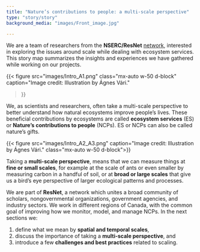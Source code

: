 ```yaml
---
title: "Nature’s contributions to people: a multi-scale perspective"
type: "story/story"
background_media: "images/Front_image.jpg"

---
```


We are a team of researchers from the **NSERC/ResNet** [network]([https://www.nsercresnet.ca/]), interested in exploring the issues around scale while dealing with ecosystem services. This story map summarizes the insights and experiences we have gathered while working on our projects.

<!---Justify left, text listed above should be to the right of this figure --->
<!---{{< figure src="images/Intro_A1.png" caption="Image credit: Illustration by Ágnes Vári." class="float-start w-50 pe-3">}} --->

{{< figure src="images/Intro_A1.png" 
class="mx-auto w-50 d-block" 
caption="Image credit: Illustration by Ágnes Vári." 
>}}

We, as scientists and researchers, often take a multi-scale perspective to better understand how natural ecosystems improve people’s lives. These beneficial contributions by ecosystems are called **ecosystem services** (ES) or **Nature’s contributions to people** (NCPs). ES or NCPs can also be called nature’s gifts.

<div class="clearfix"></div>

<!---<div class="row">
    <div class="col" style="align-content:end;">
{{< figure src="images/Intro_A2.png" caption="Image credit: Illustration by Ágnes Vári.">}}
</div>
    <div class="col" style="align-content:end;">
    {{< figure src="images/Intro_A3.png" caption="Image credit: Illustration by Ágnes Vári.">}}
    </div>
</div> --->

{{< figure src="images/Intro_A2_A3.png" caption="Image credit: Illustration by Ágnes Vári." class="mx-auto w-50 d-block">}}

<div class="clearfix"></div>

Taking a **multi-scale perspective**, means that we can measure things at **fine or small scales**, for example at the scale of ants or even smaller by measuring carbon in a handful of soil, or at **broad or large scales** that give us a bird’s eye perspective of larger ecological patterns and processes.

We are part of **ResNet**, a network which unites a broad community of scholars, nongovernmental organizations, government agencies, and industry sectors. We work in different regions of Canada, with the common goal of improving how we monitor, model, and manage NCPs. In the next sections we:

1. define what we mean by **spatial and temporal scales**,  
2. discuss the importance of taking a **multi-scale perspective**, and  
3. introduce a few **challenges and best practices** related to scaling.

